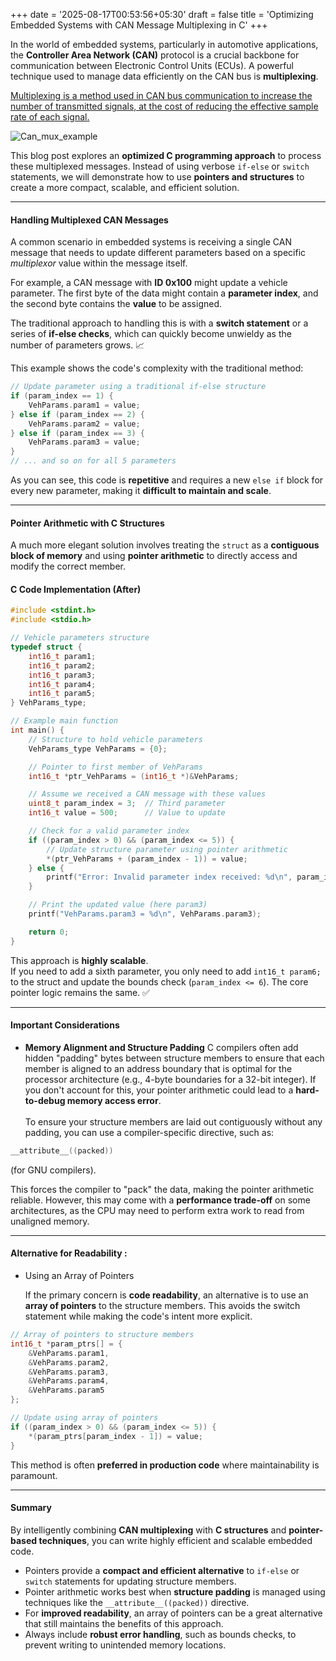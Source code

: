 +++
date = '2025-08-17T00:53:56+05:30'
draft = false
title = 'Optimizing Embedded Systems with CAN Message Multiplexing in C'
+++

In the world of embedded systems, particularly in automotive applications, the **Controller Area Network (CAN)** protocol is a crucial backbone for communication between Electronic Control Units (ECUs). A powerful technique used to manage data efficiently on the CAN bus is **multiplexing**.  

[Multiplexing is a method used in CAN bus communication to increase the number of transmitted signals, at the cost of reducing the effective sample rate of each signal.](https://in.mathworks.com/help/vnt/ug/multiplexing-and-demultiplexing-can-messages.html)

![Can_mux_example](/images/Can_mux_example.jpg)

This blog post explores an **optimized C programming approach** to process these multiplexed messages. Instead of using verbose `if-else` or `switch` statements, we will demonstrate how to use **pointers and structures** to create a more compact, scalable, and efficient solution.

***

#### **Handling Multiplexed CAN Messages**  

A common scenario in embedded systems is receiving a single CAN message that needs to update different parameters based on a specific *multiplexor* value within the message itself.  

For example, a CAN message with **ID 0x100** might update a vehicle parameter. The first byte of the data might contain a **parameter index**, and the second byte contains the **value** to be assigned.  

The traditional approach to handling this is with a **switch statement** or a series of **if-else checks**, which can quickly become unwieldy as the number of parameters grows. 📈  

This example shows the code's complexity with the traditional method:  

```c
// Update parameter using a traditional if-else structure
if (param_index == 1) {
    VehParams.param1 = value;
} else if (param_index == 2) {
    VehParams.param2 = value;
} else if (param_index == 3) {
    VehParams.param3 = value;
}
// ... and so on for all 5 parameters
```

As you can see, this code is **repetitive** and requires a new `else if` block for every new parameter, making it **difficult to maintain and scale**. 
***

#### **Pointer Arithmetic with C Structures** 

A much more elegant solution involves treating the `struct` as a **contiguous block of memory** and using **pointer arithmetic** to directly access and modify the correct member.  

#### C Code Implementation (After)  

```c
#include <stdint.h>
#include <stdio.h>

// Vehicle parameters structure
typedef struct {
    int16_t param1;
    int16_t param2;
    int16_t param3;
    int16_t param4;
    int16_t param5;
} VehParams_type;

// Example main function
int main() {
    // Structure to hold vehicle parameters
    VehParams_type VehParams = {0};

    // Pointer to first member of VehParams
    int16_t *ptr_VehParams = (int16_t *)&VehParams;

    // Assume we received a CAN message with these values
    uint8_t param_index = 3;  // Third parameter
    int16_t value = 500;      // Value to update

    // Check for a valid parameter index
    if ((param_index > 0) && (param_index <= 5)) {
        // Update structure parameter using pointer arithmetic
        *(ptr_VehParams + (param_index - 1)) = value;
    } else {
        printf("Error: Invalid parameter index received: %d\n", param_index);
    }

    // Print the updated value (here param3)
    printf("VehParams.param3 = %d\n", VehParams.param3);

    return 0;
}
```

This approach is **highly scalable**.  
If you need to add a sixth parameter, you only need to add `int16_t param6;` to the struct and update the bounds check (`param_index <= 6`). The core pointer logic remains the same. ✅  
***

#### **Important Considerations** 
- **Memory Alignment and Structure Padding** 
    C compilers often add hidden "padding" bytes between structure members to ensure that each member is aligned to an address boundary that is optimal for the processor architecture (e.g., 4-byte boundaries for a 32-bit integer).  If you don't account for this, your pointer arithmetic could lead to a **hard-to-debug memory access error**. \
    \
    To ensure your structure members are laid out contiguously without any padding, you can use a compiler-specific directive, such as:  

```c
__attribute__((packed))
```  

(for GNU compilers).  

This forces the compiler to "pack" the data, making the pointer arithmetic reliable. However, this may come with a **performance trade-off** on some architectures, as the CPU may need to perform extra work to read from unaligned memory.  

---

#### **Alternative for Readability** : 
-   Using an Array of Pointers  

    If the primary concern is **code readability**, an alternative is to use an **array of pointers** to the structure members. This avoids the switch statement while making the code's intent more explicit. 

```c
// Array of pointers to structure members
int16_t *param_ptrs[] = {
    &VehParams.param1,
    &VehParams.param2,
    &VehParams.param3,
    &VehParams.param4,
    &VehParams.param5
};

// Update using array of pointers
if ((param_index > 0) && (param_index <= 5)) {
    *(param_ptrs[param_index - 1]) = value;
}
```

This method is often **preferred in production code** where maintainability is paramount. 
***
#### **Summary**

By intelligently combining **CAN multiplexing** with **C structures** and **pointer-based techniques**, you can write highly efficient and scalable embedded code.  

- Pointers provide a **compact and efficient alternative** to `if-else` or `switch` statements for updating structure members.  
- Pointer arithmetic works best when **structure padding** is managed using techniques like the `__attribute__((packed))` directive.  
- For **improved readability**, an array of pointers can be a great alternative that still maintains the benefits of this approach.  
- Always include **robust error handling**, such as bounds checks, to prevent writing to unintended memory locations.  

